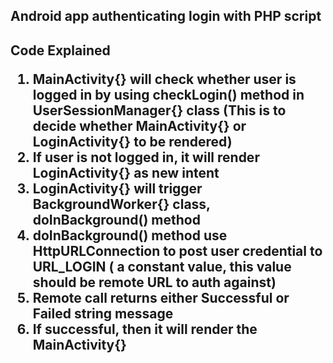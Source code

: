 <h2>Android app authenticating login with PHP script<h2>
<p>Code Explained</p>
<ol>
	<li>MainActivity{} will check whether user is logged in by using checkLogin() method in UserSessionManager{} class (This is to decide whether MainActivity{} or LoginActivity{} to be rendered)</li>
	<li>If user is not logged in, it will render LoginActivity{} as new intent</li>
	<li>LoginActivity{} will trigger BackgroundWorker{} class, doInBackground() method</li>
	<li>doInBackground() method use HttpURLConnection to post user credential to URL_LOGIN ( a constant value, this value should be remote URL to auth against)</li>
	<li>Remote call returns either Successful or Failed string message</li>
	<li>If successful, then it will render the MainActivity{}</li>
</ol>